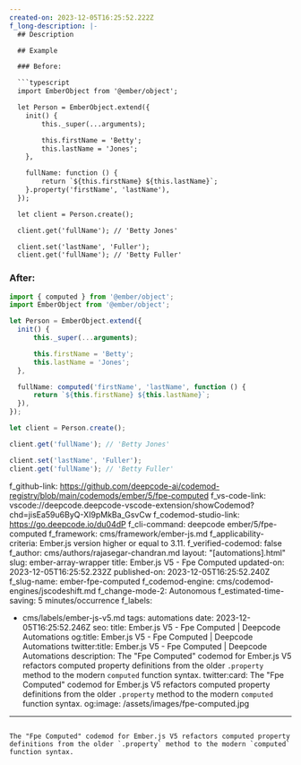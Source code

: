 ```yaml
---
created-on: 2023-12-05T16:25:52.222Z
f_long-description: |-
  ## Description

  ## Example

  ### Before:

  ```typescript
  import EmberObject from '@ember/object';

  let Person = EmberObject.extend({
  	init() {
  		this._super(...arguments);

  		this.firstName = 'Betty';
  		this.lastName = 'Jones';
  	},

  	fullName: function () {
  		return `${this.firstName} ${this.lastName}`;
  	}.property('firstName', 'lastName'),
  });

  let client = Person.create();

  client.get('fullName'); // 'Betty Jones'

  client.set('lastName', 'Fuller');
  client.get('fullName'); // 'Betty Fuller'
  ```

  ### After:

  ```typescript
  import { computed } from '@ember/object';
  import EmberObject from '@ember/object';

  let Person = EmberObject.extend({
  	init() {
  		this._super(...arguments);

  		this.firstName = 'Betty';
  		this.lastName = 'Jones';
  	},

  	fullName: computed('firstName', 'lastName', function () {
  		return `${this.firstName} ${this.lastName}`;
  	}),
  });

  let client = Person.create();

  client.get('fullName'); // 'Betty Jones'

  client.set('lastName', 'Fuller');
  client.get('fullName'); // 'Betty Fuller'
  ```
f_github-link: https://github.com/deepcode-ai/codemod-registry/blob/main/codemods/ember/5/fpe-computed
f_vs-code-link: vscode://deepcode.deepcode-vscode-extension/showCodemod?chd=jisEa59u6ByQ-XI9pMkBa_GsvCw
f_codemod-studio-link: https://go.deepcode.io/du04dP
f_cli-command: deepcode ember/5/fpe-computed
f_framework: cms/framework/ember-js.md
f_applicability-criteria: Ember.js version higher or equal to 3.11.
f_verified-codemod: false
f_author: cms/authors/rajasegar-chandran.md
layout: "[automations].html"
slug: ember-array-wrapper
title: Ember.js V5 - Fpe Computed
updated-on: 2023-12-05T16:25:52.232Z
published-on: 2023-12-05T16:25:52.240Z
f_slug-name: ember-fpe-computed
f_codemod-engine: cms/codemod-engines/jscodeshift.md
f_change-mode-2: Autonomous
f_estimated-time-saving: 5 minutes/occurrence
f_labels:
  - cms/labels/ember-js-v5.md
tags: automations
date: 2023-12-05T16:25:52.246Z
seo:
  title: Ember.js V5 - Fpe Computed | Deepcode Automations
  og:title: Ember.js V5 - Fpe Computed | Deepcode Automations
  twitter:title: Ember.js V5 - Fpe Computed | Deepcode Automations
  description: The "Fpe Computed" codemod for Ember.js V5 refactors computed
    property definitions from the older `.property` method to the modern
    `computed` function syntax.
  twitter:card: The "Fpe Computed" codemod for Ember.js V5 refactors computed
    property definitions from the older `.property` method to the modern
    `computed` function syntax.
  og:image: /assets/images/fpe-computed.jpg
---
```

The "Fpe Computed" codemod for Ember.js V5 refactors computed property definitions from the older `.property` method to the modern `computed` function syntax.